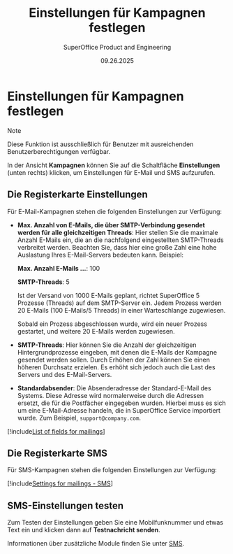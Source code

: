 ﻿---
uid: help-de-mailing-settings
title: Einstellungen für Kampagnen festlegen
description: Einstellungen für Kampagnen festlegen
keywords: Marketing, Einstellungen
author: SuperOffice Product and Engineering
date: 09.26.2025
version: 10.5
content_type: reference
category: marketing
topic: mailing
license: marketingessentials
audience: person
audience_tooltip: SuperOffice Marketing
redirect_from: /de/marketing/mailing/learn/admin/define-settings-for-mailings
language: de
deployment: onsite
---

# Einstellungen für Kampagnen festlegen

> [!NOTE]
> Diese Funktion ist ausschließlich für Benutzer mit ausreichenden Benutzerberechtigungen verfügbar.

In der Ansicht **Kampagnen** können Sie auf die Schaltfläche **Einstellungen** (unten rechts) klicken, um Einstellungen für E-Mail und SMS aufzurufen.

## Die Registerkarte Einstellungen

Für E-Mail-Kampagnen stehen die folgenden Einstellungen zur Verfügung:

* **Max. Anzahl von E-Mails, die über SMTP-Verbindung gesendet werden für alle gleichzeitigen Threads**: Hier stellen Sie die maximale Anzahl E-Mails ein, die an die nachfolgend eingestellten SMTP-Threads verbreitet werden. Beachten Sie, dass hier eine große Zahl eine hohe Auslastung Ihres E-Mail-Servers bedeuten kann. Beispiel:

    **Max. Anzahl E-Mails ...**: 100

    **SMTP-Threads**: 5

    Ist der Versand von 1000 E-Mails geplant, richtet SuperOffice 5 Prozesse (Threads) auf dem SMTP-Server ein. Jedem Prozess werden 20 E-Mails (100 E-Mails/5 Threads) in einer Warteschlange zugewiesen.

    Sobald ein Prozess abgeschlossen wurde, wird ein neuer Prozess gestartet, und weitere 20 E-Mails werden zugewiesen.

* **SMTP-Threads**: Hier können Sie die Anzahl der gleichzeitigen Hintergrundprozesse eingeben, mit denen die E-Mails der Kampagne gesendet werden sollen. Durch Erhöhen der Zahl können Sie einen höheren Durchsatz erzielen. Es erhöht sich jedoch auch die Last des Servers und des E-Mail-Servers.

* **Standardabsender**: Die Absenderadresse der Standard-E-Mail des Systems. Diese Adresse wird normalerweise durch die Adressen ersetzt, die für die Postfächer eingegeben wurden. Hierbei muss es sich um eine E-Mail-Adresse handeln, die in SuperOffice Service importiert wurde. Zum Beispiel, `support@company.com`.

[!include[List of fields for mailings](../../learn/includes/mailing-smtp-fields.md)]

## Die Registerkarte SMS

Für SMS-Kampagnen stehen die folgenden Einstellungen zur Verfügung:

[!include[Settings for mailings - SMS](../../learn/includes/mailing-settings-sms.md)]

## SMS-Einstellungen testen

Zum Testen der Einstellungen geben Sie eine Mobilfunknummer und etwas Text ein und klicken dann auf **Testnachricht senden**.

Informationen über zusätzliche Module finden Sie unter [SMS][1].

<!-- Referenced links -->
[1]: ../../../admin/preferences/learn/global-preferences/sms.md

<!-- Referenced images -->
